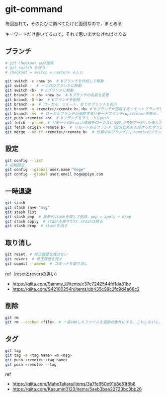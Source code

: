 # git-command

毎回忘れて，そのたびに調べてたけど面倒なので，まとめる

キーワードだけ書いてるので，それで思い出せなければぐぐる

## ブランチ
```bash
# git checkout は非推奨
# git switch を使う
# checkout = switch + restore らしい

git switch -c <new b>  # bブランチを作成して移動
git switch -  # 一つ前のブランチに移動
git switch <b>  # bブランチに移動
git branch -m <b> <new b>  # bブランチの名前を変更
git branch -D <b>  # bブランチを削除
git branch -a  # ローカル，リモート，全てのブランチを表示
git branch -u <remote>/<remote b> <b> # bブランチが追跡するリモートブランチ(upstream)を設定
git branch -vv  # ローカルブランチが追跡するリモートブランチ(upstream)を表示．`.git/config`ファイルで確認することも出来る
git push <remote> <b>  # bブランチをリモートにpush
git fetch --prune  # リモートのbranch情報をローカルに反映（PRをマージした後とか）
git fetch origin <remote b>  # リモートあるブランチ（自分以外の人が作ったやつとか）をローカルにfetch
git merge --no-ff <remote>/<remote b>  # 作業中のブランチに，remoteのブランチを取り込む
```

## 設定
```bash
git config --list
# 初期設定
git config --global user.name "hoge"
git config --global user.email hoge@piyo.com
```

## 一時退避
```bash
git stash
git stash save "msg"
git stash list
git stash pop  # 最新のstashを戻して削除．pop = apply + drop
git stash apply  # stashを戻すだけ．stashは残る
git stash drop  # stashを消す
```

## 取り消し
```bash
git reset  # 修正履歴を残さない
git revert  # 修正履歴を残す
git commit --amend  # コミットを取り消し
```
ref（resetとrevertの違い）
- https://qiita.com/Sammy_U/items/e37c7242544fd1da81be
- https://qiita.com/S42100254h/items/db435c98c2fc9d4a68c2

## 削除
```bash
git rm
git rm --cached <file>  # 一度addしたファイルを追跡対象外にする．これしないと，gitignore効かない
```

## タグ
```bash
git tag
git tag -a <tag name> -m <msg>
git push <remote> <tag name>
git push <remote> --tag
```
ref
- https://qiita.com/MahoTakara/items/3a7fe950e91b8e51f8b8
- https://qiita.com/Kasumin0123/items/5aeb3bae22723bc3bb26
